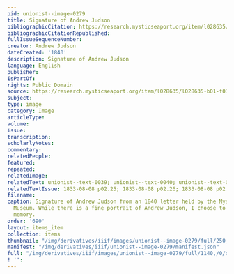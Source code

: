 ```yaml
---
pid: unionist--image-0279
title: Signature of Andrew Judson
bibliographicCitation: https://research.mysticseaport.org/item/l028635/l028635-b01-f01/
bibliographicCitationRepublished: 
fullIssueSequenceNumber: 
creator: Andrew Judson
dateCreated: '1840'
description: Signature of Andrew Judson
language: English
publisher: 
IsPartOf: 
rights: Public Domain
source: https://research.mysticseaport.org/item/l028635/l028635-b01-f01/
subject: 
type: image
category: Image
articleType: 
volume: 
issue: 
transcription: 
scholarlyNotes: 
commentary: 
relatedPeople: 
featured: 
repeated: 
relatedImage: 
relatedText: unionist--text-0039; unionist--text-0040; unionist--text-0041
relatedTextIssue: 1833-08-08 p02.25; 1833-08-08 p02.26; 1833-08-08 p02.27
filename: 
caption: Signature of Andrew Judson from an 1840 letter held by the Mystic Seaport
  Museum. While there is a fine portrait of Andrew Judson, I choose to not honor his
  memory.
order: '690'
layout: items_item
collection: items
thumbnail: "/img/derivatives/iiif/images/unionist--image-0279/full/250,/0/default.jpg"
manifest: "/img/derivatives/iiif/unionist--image-0279/manifest.json"
full: "/img/derivatives/iiif/images/unionist--image-0279/full/1140,/0/default.jpg"
! '': 
---
```

